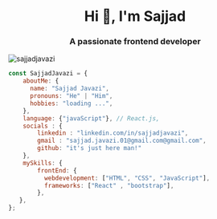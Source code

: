 <h1 align="center">Hi 👋, I'm Sajjad</h1>
<h3 align="center">A passionate frontend developer</h3>

<img src="https://komarev.com/ghpvc/?username=sajjadjavazi&label=Profile%20views&color=0e75b6&style=flat" alt="sajjadjavazi" />




```javascript
const SajjadJavazi = {
    aboutMe: {
      name: "Sajjad Javazi",
      pronouns: "He" | "Him",
      hobbies: "loading ...",
    },
    language: {"javaScript"}, // React.js,
    socials : {
        linkedin : "linkedin.com/in/sajjadjavazi",
        gmail : "sajjad.javazi.01@gmail.com@gmail.com",
        github: "it's just here man!"
    },
    mySkills: {
        frontEnd: {
		  webdevelopment: ["HTML", "CSS", "JavaScript"],
		  frameworks: ["React" , "bootstrap"],
        },
   },
};
```


